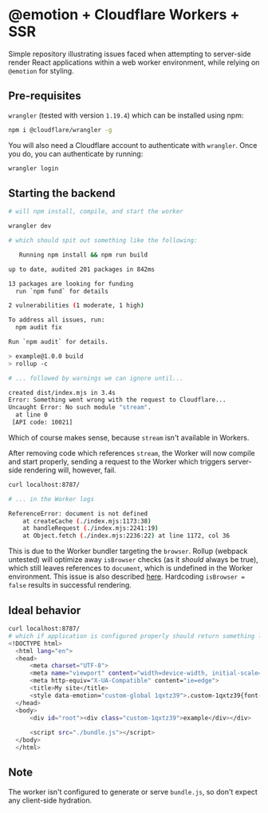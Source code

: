# @emotion + Cloudflare Workers + SSR

Simple repository illustrating issues faced when attempting to server-side render React applications within a web worker environment, while relying on `@emotion` for styling.

## Pre-requisites
`wrangler` (tested with version `1.19.4`) which can be installed using npm:

```bash
npm i @cloudflare/wrangler -g
```
You will also need a Cloudflare account to authenticate with `wrangler`. Once you do, you can authenticate by running:

```bash
wrangler login
```

## Starting the backend
```bash
# will npm install, compile, and start the worker

wrangler dev

# which should spit out something like the following:

   Running npm install && npm run build

up to date, audited 201 packages in 842ms

13 packages are looking for funding
  run `npm fund` for details

2 vulnerabilities (1 moderate, 1 high)

To address all issues, run:
  npm audit fix

Run `npm audit` for details.

> example@1.0.0 build
> rollup -c

# ... followed by warnings we can ignore until...

created dist/index.mjs in 3.4s
Error: Something went wrong with the request to Cloudflare...
Uncaught Error: No such module "stream".
  at line 0
 [API code: 10021]
```

Which of course makes sense, because `stream` isn't available in Workers.

After removing code which references `stream`, the Worker will now compile and start properly, sending a request to the Worker which triggers server-side rendering will, however, fail.

```bash
curl localhost:8787/

# ... in the Worker logs

ReferenceError: document is not defined
    at createCache (./index.mjs:1173:38)
    at handleRequest (./index.mjs:2241:19)
    at Object.fetch (./index.mjs:2236:22) at line 1172, col 36
```

This is due to the Worker bundler targeting the `browser`. Rollup (webpack untested) will optimize away `isBrowser` checks (as it *should* always be true), which still leaves references to `document`, which is undefined in the Worker environment. This issue is also described [here](https://github.com/emotion-js/emotion/issues/1455). Hardcoding `isBrowser = false` results in successful rendering.

## Ideal behavior

```bash
curl localhost:8787/
# which if application is configured properly should return something like...
<!DOCTYPE html>
  <html lang="en">
  <head>
      <meta charset="UTF-8">
      <meta name="viewport" content="width=device-width, initial-scale=1.0">
      <meta http-equiv="X-UA-Compatible" content="ie=edge">
      <title>My site</title>
      <style data-emotion="custom-global 1qxtz39">.custom-1qxtz39{font-size:12px;}</style><style data-emotion="custom "></style>
  </head>
  <body>
      <div id="root"><div class="custom-1qxtz39">example</div></div>
  
      <script src="./bundle.js"></script>
  </body>
  </html>
```

## Note
The worker isn't configured to generate or serve `bundle.js`, so don't expect any client-side hydration. 